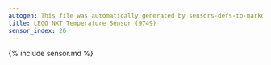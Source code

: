```yaml
---
autogen: This file was automatically generated by sensors-defs-to-markdown.py
title: LEGO NXT Temperature Sensor (9749)
sensor_index: 26
---
```


{% include sensor.md %}

